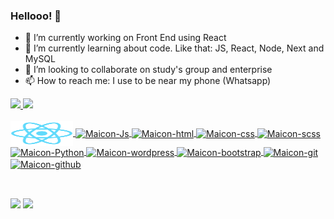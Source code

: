 ### Hellooo! 👋



- 🔭 I’m currently working on Front End using React
- 🌱 I’m currently learning about code. Like that: JS, React, Node, Next and MySQL
- 👯 I’m looking to collaborate on study's group and enterprise
- 📫 How to reach me: I use to be near my phone (Whatsapp)
<div>
  <a href="">
  <img height="180em" src="https://github-readme-stats.vercel.app/api?username=borbabeats&theme=nord&show_icons=true&hide_border=true"/>
  <img height="180em" src="https://github-readme-stats.vercel.app/api/top-langs/?username=borbabeats&theme=nord&layout=compact&langs_count=5&hide_border=true"/>
</div>
<div style='display: inline_block'><br>
    <img align='center' alt='Maicon-react' height='40' width='100' src="https://github.com/devicons/devicon/blob/master/icons/react/react-original.svg" />   
    <img align='center' alt='Maicon-Js' height='40' width='100' src="https://cdn.jsdelivr.net/gh/devicons/devicon/icons/javascript/javascript-plain.svg" />
    <img align='center' alt='Maicon-html' height='40' width='80'src="https://cdn.jsdelivr.net/gh/devicons/devicon/icons/html5/html5-plain-wordmark.svg" />   
    <img align='center' alt='Maicon-css' height='40' width='80' src="https://cdn.jsdelivr.net/gh/devicons/devicon/icons/css3/css3-plain-wordmark.svg" />    
    <img align='center' alt='Maicon-scss' height='40' width='80' src="https://cdn.jsdelivr.net/gh/devicons/devicon/icons/sass/sass-original.svg" />
    <img align='center' alt='Maicon-Python' height='40' width='90' src="https://cdn.jsdelivr.net/gh/devicons/devicon/icons/python/python-original-wordmark.svg" />
    <img align='center' alt='Maicon-wordpress' height='40' width='80' src="https://cdn.jsdelivr.net/gh/devicons/devicon/icons/wordpress/wordpress-original.svg" />
    <img align='center' alt='Maicon-bootstrap' height='40' width='80' src="https://cdn.jsdelivr.net/gh/devicons/devicon/icons/bootstrap/bootstrap-plain-wordmark.svg" />
    <img align='center' alt='Maicon-git' height='40' width='80' src="https://cdn.jsdelivr.net/gh/devicons/devicon/icons/git/git-original.svg" />
    <img align='center' alt='Maicon-github' height='40' width='80' src="https://cdn.jsdelivr.net/gh/devicons/devicon/icons/github/github-original.svg" />
          
          
          
          
</div>

  
##     

<div style='display: inline_block'><br>
  <a href="https://www.linkedin.com/in/maicon-borba-2aa47a5a/" target='blank'><img src='https://img.shields.io/badge/LinkedIn-0077B5?style=for-the-badge&logo=linkedin&logoColor=white' target='_blank'></a>
  <a href="mailto:maiconbsconceicao@gmail.com" target='blank'><img src='https://img.shields.io/badge/Gmail-D14836?style=for-the-badge&logo=gmail&logoColor=white' target='_blank'></a>

